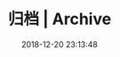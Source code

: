 ---
title: 归档 | Archive
date: 2018-12-20 23:13:48
keywords: 归档
description: 
comments: true
photos: https://cdn.jsdelivr.net/gh/honjun/cdn@1.4/img/banner/comment.jpg
---